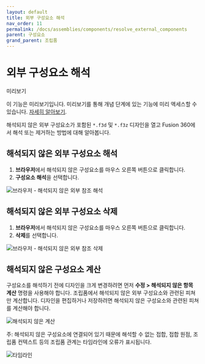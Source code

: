 ```yaml
---
layout: default
title: 외부 구성요소 해석
nav_order: 11
permalink: /docs/assemblies/components/resolve_external_components
parent: 구성요소
grand_parent: 조립품
---
```

외부 구성요소 해석
==========

미리보기

이 기능은 미리보기입니다. 미리보기를 통해 개념 단계에 있는 기능에 미리 액세스할 수 있습니다. [자세히 알아보기](https://help.autodesk.com/view/fusion360/KOR/?contextId=PRE-OVERVIEW).

해석되지 않은 외부 구성요소가 포함된 `*.f3d` 및 `*.f3z` 디자인을 열고 Fusion 360에서 해석 또는 제거하는 방법에 대해 알아봅니다.

해석되지 않은 외부 구성요소 해석
------------------

1.  **브라우저**에서 해석되지 않은 구성요소를 마우스 오른쪽 버튼으로 클릭합니다.
2.  **구성요소 해석**을 선택합니다.

![브라우저 - 해석되지 않은 외부 참조 해석](https://help.autodesk.com/cloudhelp/KOR/Fusion-Assemble/images/browser/resolve-unresolved-xref.png)

해석되지 않은 외부 구성요소 삭제
------------------

1.  **브라우저**에서 해석되지 않은 구성요소를 마우스 오른쪽 버튼으로 클릭합니다.
2.  **삭제**를 선택합니다.

![브라우저 - 해석되지 않은 외부 참조 삭제](https://help.autodesk.com/cloudhelp/KOR/Fusion-Assemble/images/browser/delete-unresolved-xref.png)

해석되지 않은 구성요소 계산
---------------

구성요소를 해석하기 전에 디자인을 크게 변경하려면 먼저 **수정 > 해석되지 않은 항목 계산** 명령을 사용해야 합니다. 조립품에서 해석되지 않은 외부 구성요소와 관련된 피쳐만 계산합니다. 디자인을 편집하거나 저장하려면 해석되지 않은 구성요소와 관련된 피쳐를 계산해야 합니다.

![해석되지 않은 계산](https://help.autodesk.com/cloudhelp/KOR/Fusion-Assemble/images/menu/compute-unresolved.png)

주: 해석되지 않은 구성요소에 연결되어 있기 때문에 해석할 수 없는 접합, 접합 원점, 조립품 컨텍스트 등의 조립품 관계는 타임라인에 오류가 표시됩니다.

![타임라인](https://help.autodesk.com/cloudhelp/KOR/Fusion-Assemble/images/timeline/unresolved-xref-timeline-errors.png)